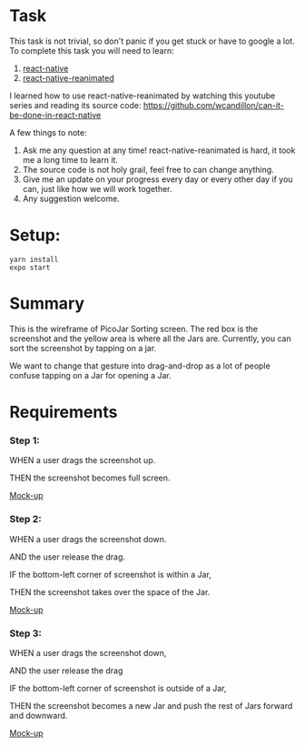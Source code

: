 # Task

This task is not trivial, so don't panic if you get stuck or have to google a lot. To complete this task you will need to learn:

1. [react-native](https://github.com/facebook/react-native)
2. [react-native-reanimated](https://github.com/software-mansion/react-native-reanimated)

I learned how to use react-native-reanimated by watching this youtube series and reading its source code: https://github.com/wcandillon/can-it-be-done-in-react-native

A few things to note:

1. Ask me any question at any time! react-native-reanimated is hard, it took me a long time to learn it.
2. The source code is not holy grail, feel free to can change anything.
3. Give me an update on your progress every day or every other day if you can, just like how we will work together.
4. Any suggestion welcome.

# Setup:

```
yarn install
expo start

```

# Summary

This is the wireframe of PicoJar Sorting screen. The red box is the screenshot and the yellow area is where all the Jars are. Currently, you can sort the screenshot by tapping on a jar.

We want to change that gesture into drag-and-drop as a lot of people confuse tapping on a Jar for opening a Jar.

# Requirements

### Step 1:

WHEN a user drags the screenshot up. 

THEN the screenshot becomes full screen.  

[Mock-up](https://www.figma.com/proto/KsOGvQvLZLH9FMkrtCwEk3/PicoJarV1?node-id=59%3A442&scaling=min-zoom)


### Step 2:

WHEN a user drags the screenshot down.

AND the user release the drag. 

IF the bottom-left corner of screenshot is within a Jar, 

THEN the screenshot takes over the space of the Jar.  

[Mock-up](https://www.figma.com/proto/KsOGvQvLZLH9FMkrtCwEk3/PicoJarV1?node-id=59%3A552&scaling=min-zoom)


### Step 3:

WHEN a user drags the screenshot down,  

AND the user release the drag  

IF the bottom-left corner of screenshot is outside of a Jar,  

THEN the screenshot becomes a new Jar and push the rest of Jars forward and downward.  

[Mock-up](https://www.figma.com/proto/KsOGvQvLZLH9FMkrtCwEk3/PicoJarV1?node-id=59%3A693&scaling=min-zoom)
